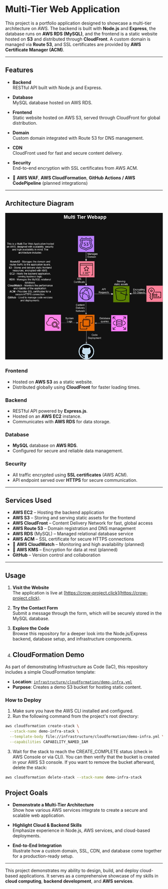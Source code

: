 # Multi-Tier Web Application

This project is a portfolio application designed to showcase a multi-tier architecture on AWS. The backend is built with **Node.js** and **Express**, the database runs on **AWS RDS (MySQL)**, and the frontend is a static website hosted on **S3** and distributed through **CloudFront**. A custom domain is managed via **Route 53**, and SSL certificates are provided by **AWS Certificate Manager (ACM)**.

---

## Features

- **Backend**  
  RESTful API built with Node.js and Express.
  
- **Database**  
  MySQL database hosted on AWS RDS.

- **Frontend**  
  Static website hosted on AWS S3, served through CloudFront for global distribution.

- **Domain**  
  Custom domain integrated with Route 53 for DNS management.

- **CDN**  
  CloudFront used for fast and secure content delivery.

- **Security**  
  End-to-end encryption with SSL certificates from AWS ACM.

- :construction: **AWS WAF**, **AWS CloudFormation**, **GitHub Actions / AWS CodePipeline** (planned integrations)

---

## Architecture Diagram

![Architecture Diagram](./diagram.jpg)

### Frontend

- Hosted on **AWS S3** as a static website.
- Distributed globally using **CloudFront** for faster loading times.

### Backend

- RESTful API powered by **Express.js**.
- Hosted on an **AWS EC2** instance.
- Communicates with **AWS RDS** for data storage.

### Database

- **MySQL** database on **AWS RDS**.
- Configured for secure and reliable data management.

### Security

- All traffic encrypted using **SSL certificates** (AWS ACM).
- API endpoint served over **HTTPS** for secure communication.

---

## Services Used

- **AWS EC2** – Hosting the backend application
- **AWS S3** – Storing and serving static assets for the frontend
- **AWS CloudFront** – Content Delivery Network for fast, global access
- **AWS Route 53** – Domain registration and DNS management
- **AWS RDS** (MySQL) – Managed relational database service
- **AWS ACM** – SSL certificate for secure HTTPS connections
- :construction: **AWS CloudWatch** – Monitoring and high availability (planned)
- :construction: **AWS KMS** – Encryption for data at rest (planned)
- **GitHub** – Version control and collaboration

---

## Usage

1. **Visit the Website**  
   The application is live at [https://crow-project.click](https://crow-project.click).

2. **Try the Contact Form**  
   Submit a message through the form, which will be securely stored in the MySQL database.

3. **Explore the Code**  
   Browse this repository for a deeper look into the Node.js/Express backend, database setup, and infrastructure components.

4. ## CloudFormation Demo

As part of demonstrating Infrastructure as Code (IaC), this repository includes a simple CloudFormation template:

- **Location**: [`infrastructure/cloudformation/demo-infra.yml`](infrastructure/cloudformation/demo-infra.yml)  
- **Purpose**: Creates a demo S3 bucket for hosting static content.

### How to Deploy

1. Make sure you have the AWS CLI installed and configured.  
2. Run the following command from the project's root directory:

```bash
aws cloudformation create-stack \
  --stack-name demo-infra-stack \
  --template-body file://infrastructure/cloudformation/demo-infra.yml \
  --capabilities CAPABILITY_NAMED_IAM 
  ```
3. Wait for the stack to reach the CREATE_COMPLETE status (check in AWS Console or via CLI).
You can then verify that the bucket is created in your AWS S3 console.
If you want to remove the bucket afterward, delete the stack:

```bash
aws cloudformation delete-stack --stack-name demo-infra-stack
```

## Project Goals

- **Demonstrate a Multi-Tier Architecture**  
  Show how various AWS services integrate to create a secure and scalable web application.

- **Highlight Cloud & Backend Skills**  
  Emphasize experience in Node.js, AWS services, and cloud-based deployments.

- **End-to-End Integration**  
  Illustrate how a custom domain, SSL, CDN, and database come together for a production-ready setup.

---

This project demonstrates my ability to design, build, and deploy cloud-based applications. It serves as a comprehensive showcase of my skills in **cloud computing**, **backend development**, and **AWS services**.

